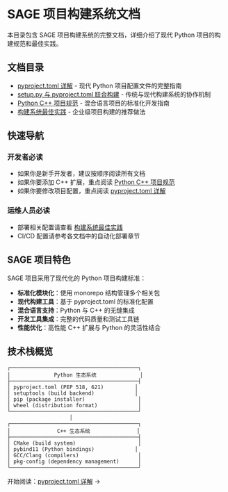 # SAGE 项目构建系统文档

本目录包含 SAGE 项目构建系统的完整文档，详细介绍了现代 Python 项目的构建规范和最佳实践。

## 文档目录

- [pyproject.toml 详解](./pyproject_toml_guide.md) - 现代 Python 项目配置文件的完整指南
- [setup.py 与 pyproject.toml 联合构建](./setup_py_integration.md) - 传统与现代构建系统的协作机制
- [Python C++ 项目规范](./python_cpp_project_standards.md) - 混合语言项目的标准化开发指南
- [构建系统最佳实践](./build_system_best_practices.md) - 企业级项目构建的推荐做法

## 快速导航

### 开发者必读
- 如果你是新手开发者，建议按顺序阅读所有文档
- 如果你要添加 C++ 扩展，重点阅读 [Python C++ 项目规范](./python_cpp_project_standards.md)
- 如果你要修改项目配置，重点阅读 [pyproject.toml 详解](./pyproject_toml_guide.md)

### 运维人员必读
- 部署相关配置请查看 [构建系统最佳实践](./build_system_best_practices.md)
- CI/CD 配置请参考各文档中的自动化部署章节

## SAGE 项目特色

SAGE 项目采用了现代化的 Python 项目构建标准：

- **标准化模块化**：使用 monorepo 结构管理多个相关包
- **现代构建工具**：基于 pyproject.toml 的标准化配置
- **混合语言支持**：Python 与 C++ 的无缝集成
- **开发工具集成**：完整的代码质量和测试工具链
- **性能优化**：高性能 C++ 扩展与 Python 的灵活性结合

## 技术栈概览

```
┌─────────────────────────────────────────┐
│              Python 生态系统              │
├─────────────────────────────────────────┤
│ pyproject.toml (PEP 518, 621)          │
│ setuptools (build backend)             │
│ pip (package installer)                 │
│ wheel (distribution format)             │
└─────────────────────────────────────────┘
                    │
┌─────────────────────────────────────────┐
│               C++ 生态系统               │
├─────────────────────────────────────────┤
│ CMake (build system)                    │
│ pybind11 (Python bindings)             │
│ GCC/Clang (compilers)                   │
│ pkg-config (dependency management)      │
└─────────────────────────────────────────┘
```

开始阅读：[pyproject.toml 详解](./pyproject_toml_guide.md) →
